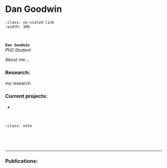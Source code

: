# Dan Goodwin

```{image} ../../img/members/dangoodwin.jpg 
:class: no-scaled-link
:width: 300
```

&nbsp;

**`Dan Goodwin`**  
_PhD Student_  
[<i class="fa-brands fa-twitter fa-lg" style="color:#2a67cf"></i>]()
[<i class="fa-brands fa-linkedin-in fa-lg" style="color:#5a97d8"></i>](https://www.linkedin.com/in/daniel-goodwin-96173421b/?originalSubdomain=uk)
[<i class="fa-solid fa-building-columns" style="color: #d74242;"></i>](http://www.bristol.ac.uk/phys-pharm-neuro/)
[<i class="fa-brands fa-github" style="color: #696969;"></i>]()
[<i class="fa-solid fa-envelope"></i>](mailto:daniel.goodwin@bristol.ac.uk)
<!--[<i class="fa-brands fa-researchgate" style="color: #57dba8;"></i>](https://www.researchgate.com)-->
<!--[<i class="fa-brands fa-orcid" style="color: #6eee5d;"></i>](https://www.orcid.org)-->

About me... 

### Research:
 
my research 


### Current projects:

- 


&nbsp;


```{admonition} Outside of the lab
:class: note



``` 


&nbsp;

---


### Publications:


